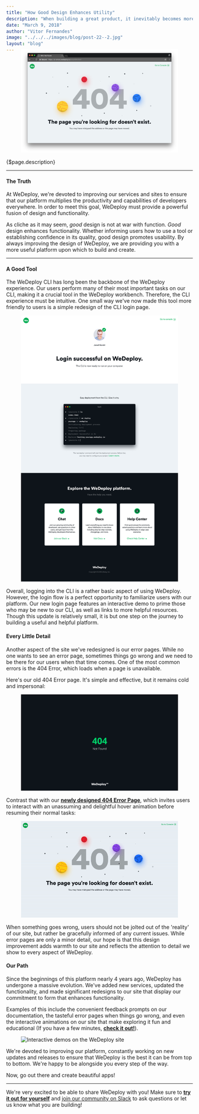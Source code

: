 ```yaml
---
title: "How Good Design Enhances Utility"
description: "When building a great product, it inevitably becomes more and more important to consider design. Is the design pleasing? Is it clear? Does it inspire? And, most importantly, is the design of the product coherent with its purpose?"
date: "March 9, 2018"
author: "Vitor Fernandes"
image: "../../../images/blog/post-22--2.jpg"
layout: "blog"
---
```


<article>

<a href="https://wedeploy.com" target="_blank">
  <figure style="margin-top: -1.5rem">
    <img src="../../../images/blog/post-22--6.jpg" alt="New WeDeploy 404 Error page">
  </figure>
</a>

{$page.description}

---

#### The Truth

At WeDeploy, we're devoted to improving our services and sites to ensure that our platform multiplies the productivity and capabilities of developers everywhere. In order to meet this goal, WeDeploy must provide a powerful fusion of design and functionality.

As cliche as it may seem, *good* design is not at war with function. *Good* design enhances functionality. Whether informing users how to use a tool or establishing confidence in its quality, good design promotes usability. By always improving the design of WeDeploy, we are providing you with a more useful platform upon which to build and create.

---


#### A Good Tool

The WeDeploy CLI has long been the backbone of the WeDeploy experience. Our users perform many of their most important tasks on our CLI, making it a crucial tool in the WeDeploy workbench. Therefore, the CLI experience must be intuitive. One small way we've now made this tool more friendly to users is a simple redesign of the CLI login page.

<figure>
  <img src="../../../images/blog/post-22--2.jpg" alt="New WeDeploy CLI login landing page">
</figure>

Overall, logging into the CLI is a rather basic aspect of using WeDeploy. However, the login flow is a perfect opportunity to familiarize users with our platform. Our new login page features an interactive demo to prime those who may be new to our CLI, as well as links to more helpful resources. Though this update is relatively small, it is but one step on the journey to building a useful and helpful platform.


#### Every Little Detail

Another aspect of the site we've redesigned is our error pages. While no one wants to see an error page, sometimes things go wrong and we need to be there for our users when that time comes. One of the most common errors is the 404 Error, which loads when a page is unavailable.

Here's our old 404 Error page. It's simple and effective, but it remains cold and impersonal:

<figure>
  <img src="../../../images/blog/post-22--1.jpg" alt="Old WeDeploy 404 Error page">
</figure>

Contrast that with our **[newly designed 404 Error Page](https://ui-errors.wedeploy.io/error/404.html)**, which invites users to interact with an unassuming and delightful hover animation before resuming their normal tasks:

<figure>
  <a href="https://ui-errors.wedeploy.io/error/404.html">
    <img src="../../../images/blog/post-22--4.gif" alt="New interactive 404 page">
  </a>
</figure>

When something goes wrong, users should not be jolted out of the 'reality' of our site, but rather be gracefully informed of any current issues. While error pages are only a minor detail, our hope is that this design improvement adds warmth to our site and reflects the attention to detail we show to every aspect of WeDeploy.


#### Our Path

Since the beginnings of this platform nearly 4 years ago, WeDeploy has undergone a massive evolution. We've added new services, updated the functionality, and made significant redesigns to our site that display our commitment to form that enhances functionality.

Examples of this include the convenient feedback prompts on our documentation, the tasteful error pages when things go wrong, and even the interactive animations on our site that make exploring it fun and educational (If you have a few minutes, **[check it out!](https://wedeploy.com)**).

<figure>
  <img src="../../../images/blog/post-22--5.gif" alt="Interactive demos on the WeDeploy site">
</figure>

We're devoted to improving our platform, constantly working on new updates and releases to ensure that WeDeploy is the best it can be from top to bottom. We're happy to be alongside you every step of the way.

Now, go out there and create beautiful apps!

---


<footer>

We're very excited to be able to share WeDeploy with you! Make sure to **[try it out for yourself](https://console.wedeploy.com)** and [join our community on Slack](https://chat.wedeploy.com) to ask questions or let us know what you are building!

</footer>

</article>
